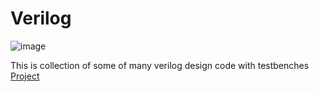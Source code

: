 # Verilog
![image](https://github.com/user-attachments/assets/f0ef83bb-f136-406c-9509-ab09a33ea217)


This is collection of some of many verilog design code with testbenches 
[Project](Projects)
